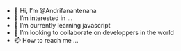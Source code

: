 - 👋 Hi, I’m @Andrifanantenana
- 👀 I’m interested in ...
- 🌱 I’m currently learning javascript
- 💞️ I’m looking to collaborate on developpers in the world
- 📫 How to reach me ...

<!---
Andrifanantenana/Andrifanantenana is a ✨ special ✨ repository because its `README.md` (this file) appears on your GitHub profile.
You can click the Preview link to take a look at your changes.
--->
